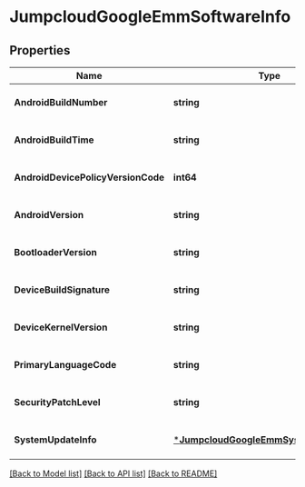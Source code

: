 # JumpcloudGoogleEmmSoftwareInfo

## Properties
Name | Type | Description | Notes
------------ | ------------- | ------------- | -------------
**AndroidBuildNumber** | **string** |  | [optional] [default to null]
**AndroidBuildTime** | **string** |  | [optional] [default to null]
**AndroidDevicePolicyVersionCode** | **int64** |  | [optional] [default to null]
**AndroidVersion** | **string** |  | [optional] [default to null]
**BootloaderVersion** | **string** |  | [optional] [default to null]
**DeviceBuildSignature** | **string** |  | [optional] [default to null]
**DeviceKernelVersion** | **string** |  | [optional] [default to null]
**PrimaryLanguageCode** | **string** |  | [optional] [default to null]
**SecurityPatchLevel** | **string** |  | [optional] [default to null]
**SystemUpdateInfo** | [***JumpcloudGoogleEmmSystemUpdateInfo**](jumpcloud.google_emm.SystemUpdateInfo.md) |  | [optional] [default to null]

[[Back to Model list]](../README.md#documentation-for-models) [[Back to API list]](../README.md#documentation-for-api-endpoints) [[Back to README]](../README.md)


